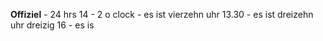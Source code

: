 **Offiziel** - 24 hrs
14 - 2 o clock - es ist vierzehn uhr
13.30 - es ist dreizehn uhr dreizig
16 - es is